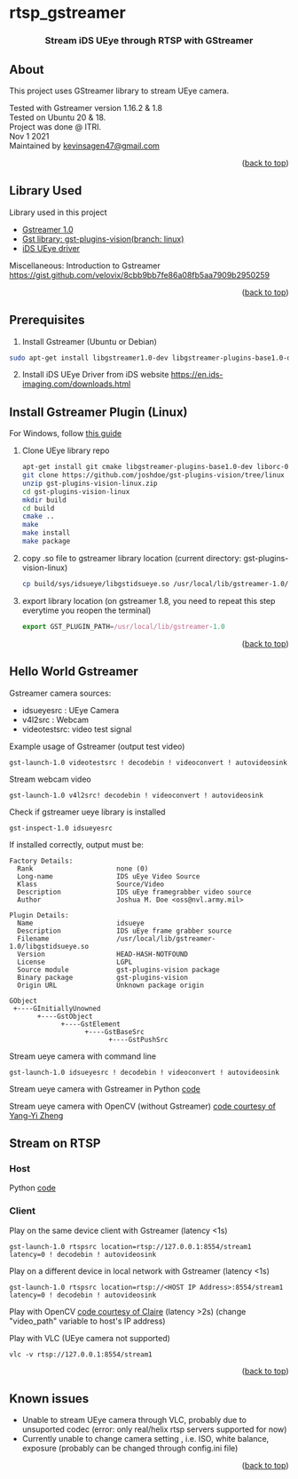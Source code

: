 # rtsp_gstreamer


<div id="top"></div>





<div align="center">

  <h3 align="center">Stream iDS UEye through RTSP with GStreamer</h3>
</div>


<!-- ABOUT THE PROJECT -->
## About

This project uses GStreamer library to stream UEye camera.<br>

Tested with Gstreamer version 1.16.2 & 1.8 <br>
Tested on Ubuntu 20 & 18.<br>
Project was done @ ITRI.<br>
Nov 1 2021<br>
Maintained by kevinsagen47@gmail.com
<p align="right">(<a href="#top">back to top</a>)</p>


## Library Used

Library used in this project

* [Gstreamer 1.0](https://gstreamer.freedesktop.org/documentation/installing/on-linux.html?gi-language=c)
* [Gst library: gst-plugins-vision(branch: linux)](https://github.com/joshdoe/gst-plugins-vision/tree/linux)
* [iDS UEye driver](https://en.ids-imaging.com/downloads.html)

Miscellaneous: Introduction to Gstreamer https://gist.github.com/velovix/8cbb9bb7fe86a08fb5aa7909b2950259

<p align="right">(<a href="#top">back to top</a>)</p>


## Prerequisites
1. Install Gstreamer (Ubuntu or Debian)
  ```sh
  sudo apt-get install libgstreamer1.0-dev libgstreamer-plugins-base1.0-dev libgstreamer-plugins-bad1.0-dev gstreamer1.0-plugins-base gstreamer1.0-plugins-good gstreamer1.0-plugins-bad gstreamer1.0-plugins-ugly gstreamer1.0-libav gstreamer1.0-doc gstreamer1.0-tools gstreamer1.0-x gstreamer1.0-alsa gstreamer1.0-gl gstreamer1.0-gtk3 gstreamer1.0-qt5 gstreamer1.0-pulseaudio
  ```
2. Install iDS UEye Driver from iDS website https://en.ids-imaging.com/downloads.html 


## Install Gstreamer Plugin (Linux) 
For Windows, follow [this guide](https://github.com/joshdoe/gst-plugins-vision/tree/master)
1. Clone UEye library repo 
   ```sh
   apt-get install git cmake libgstreamer-plugins-base1.0-dev liborc-0.4-dev
   git clone https://github.com/joshdoe/gst-plugins-vision/tree/linux
   unzip gst-plugins-vision-linux.zip 
   cd gst-plugins-vision-linux
   mkdir build
   cd build
   cmake ..
   make
   make install
   make package
   ```
2. copy .so file to gstreamer library location (current directory: gst-plugins-vision-linux)
   ```sh
   cp build/sys/idsueye/libgstidsueye.so /usr/local/lib/gstreamer-1.0/
   ```
3. export library location (on gstreamer 1.8, you need to repeat this step everytime you reopen the terminal)
   ```js
   export GST_PLUGIN_PATH=/usr/local/lib/gstreamer-1.0
   ```    
<p align="right">(<a href="#top">back to top</a>)</p>


## Hello World Gstreamer

Gstreamer camera sources:
- idsueyesrc  : UEye Camera
- v4l2src     : Webcam
- videotestsrc: video test signal

Example usage of Gstreamer (output test video)
```
gst-launch-1.0 videotestsrc ! decodebin ! videoconvert ! autovideosink
```
Stream webcam video
```
gst-launch-1.0 v4l2src! decodebin ! videoconvert ! autovideosink
```
Check if gstreamer ueye library is installed
```
gst-inspect-1.0 idsueyesrc
```
If installed correctly, output must be:
```
Factory Details:
  Rank                     none (0)
  Long-name                IDS uEye Video Source
  Klass                    Source/Video
  Description              IDS uEye framegrabber video source
  Author                   Joshua M. Doe <oss@nvl.army.mil>

Plugin Details:
  Name                     idsueye
  Description              IDS uEye frame grabber source
  Filename                 /usr/local/lib/gstreamer-1.0/libgstidsueye.so
  Version                  HEAD-HASH-NOTFOUND
  License                  LGPL
  Source module            gst-plugins-vision package
  Binary package           gst-plugins-vision
  Origin URL               Unknown package origin

GObject
 +----GInitiallyUnowned
       +----GstObject
             +----GstElement
                   +----GstBaseSrc
                         +----GstPushSrc
```
Stream ueye camera with command line
```
gst-launch-1.0 idsueyesrc ! decodebin ! videoconvert ! autovideosink
```
Stream ueye camera with Gstreamer in Python [code](https://github.com/kevinsagen47/rtsp_gstreamer/blob/main/local_stream_ueye.py)

Stream ueye camera with OpenCV (without Gstreamer) [code courtesy of Yang-Yi Zheng](https://github.com/kevinsagen47/rtsp_gstreamer/blob/main/itri_ueye.py)


## Stream on RTSP 

###  Host
Python [code](https://github.com/kevinsagen47/rtsp_gstreamer/blob/main/rtsp_host.py)

### Client
Play on the same device client with Gstreamer (latency <1s)
```
gst-launch-1.0 rtspsrc location=rtsp://127.0.0.1:8554/stream1 latency=0 ! decodebin ! autovideosink
```

Play on a different device in local network with Gstreamer (latency <1s)
```
gst-launch-1.0 rtspsrc location=rtsp://<HOST IP Address>:8554/stream1 latency=0 ! decodebin ! autovideosink
```

Play with OpenCV [code courtesy of Claire](https://github.com/kevinsagen47/rtsp_gstreamer/blob/main/rtsp_stream_client.py) (latency >2s)
(change "video_path" variable to host's IP address)

Play with VLC (UEye camera not supported)
```
vlc -v rtsp://127.0.0.1:8554/stream1
```

<p align="right">(<a href="#top">back to top</a>)</p>


<!-- Issues -->
## Known issues

- Unable to stream UEye camera through VLC, probably due to unsuported codec (error: only real/helix rtsp servers supported for now)
- Currently unable to change camera setting , i.e. ISO, white balance, exposure (probably can be changed through config.ini file)

<p align="right">(<a href="#top">back to top</a>)</p>

